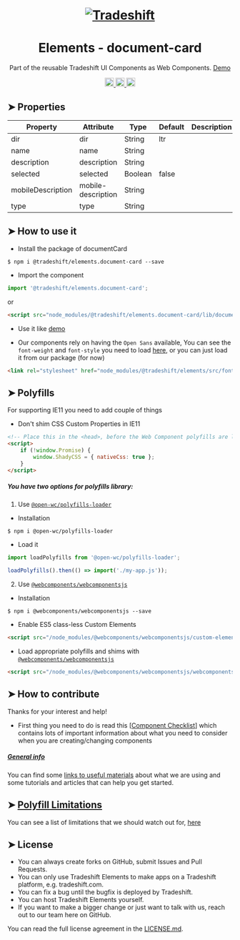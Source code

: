 <h1 align="center">
    <a href="https://tradeshift.com/">
      <img alt="Tradeshift" src="https://tradeshift.com/wp-content/themes/Tradeshift/img/brand/logo-black.png"/>
    </a>
</h1>

<h1 align="center">Elements - document-card</h1>

<p align="center">
  Part of the reusable Tradeshift UI Components as Web Components.
    <a href="https://tradeshift.github.io/elements/?path=/story/ts-document-card--default">
      Demo
    </a>
</p>

<p align="center">
    <a href="https://www.npmjs.com/package/@tradeshift/elements.document-card">
      <img alt="NPM Version" src="https://badgen.net/npm/v/@tradeshift/elements.document-card" height="20"/>
    </a>
    <a href="https://npmcharts.com/compare/@tradeshift/elements.document-card?minimal=true">
		  <img alt="Downloads per month" src="https://badgen.net/npm/dm/@tradeshift/elements.document-card" height="20"/>
		</a>
		<a href="https://www.npmjs.com/browse/depended/@tradeshift/elements.document-card">
		  <img alt="Dependent packages" src="https://badgen.net/npm/dependents/@tradeshift/elements.document-card" height="20"/>
		</a>
</p>

<style>
  table {
      width:100%;
  }
</style>

## ➤ Properties

| Property          | Attribute          | Type    | Default | Description |
| ----------------- | ------------------ | ------- | ------- | ----------- |
| dir               | dir                | String  | ltr     |             |
| name              | name               | String  |         |             |
| description       | description        | String  |         |             |
| selected          | selected           | Boolean | false   |             |
| mobileDescription | mobile-description | String  |         |             |
| type              | type               | String  |         |             |

## ➤ How to use it

- Install the package of documentCard

```shell
$ npm i @tradeshift/elements.document-card --save
```

- Import the component

```js
import '@tradeshift/elements.document-card';
```

or

```html
<script src="node_modules/@tradeshift/elements.document-card/lib/document-card.umd.js"></script>
```

- Use it like [demo]("https://tradeshift.github.io/elements/?path=/story/ts-document-card--default")

- Our components rely on having the `Open Sans` available, You can see the `font-weight` and `font-style` you need to load [here](https://github.com/Tradeshift/elements/blob/master/packages/core/src/fonts.css), or you can just load it from our package (for now)

```html
<link rel="stylesheet" href="node_modules/@tradeshift/elements/src/fonts.css" />
```

## ➤ Polyfills

For supporting IE11 you need to add couple of things

- Don't shim CSS Custom Properties in IE11

```html
<!-- Place this in the <head>, before the Web Component polyfills are loaded -->
<script>
	if (!window.Promise) {
		window.ShadyCSS = { nativeCss: true };
	}
</script>
```

##### You have two options for polyfills library:

1. Use [`@open-wc/polyfills-loader`](https://github.com/open-wc/open-wc/tree/master/packages/polyfills-loader)

- Installation

```shell
$ npm i @open-wc/polyfills-loader
```

- Load it

```js
import loadPolyfills from '@open-wc/polyfills-loader';

loadPolyfills().then(() => import('./my-app.js'));
```

2. Use [`@webcomponents/webcomponentsjs`](https://github.com/webcomponents/polyfills/tree/master/packages/webcomponentsjs)

- Installation

```hell
$ npm i @webcomponents/webcomponentsjs --save
```

- Enable ES5 class-less Custom Elements

```html
<script src="/node_modules/@webcomponents/webcomponentsjs/custom-elements-es5-adapter.js"></script>
```

- Load appropriate polyfills and shims with [`@webcomponents/webcomponentsjs`](https://github.com/webcomponents/webcomponentsjs)

```html
<script src="/node_modules/@webcomponents/webcomponentsjs/webcomponents-loader.js" defer></script>
```

## ➤ How to contribute

Thanks for your interest and help!

- First thing you need to do is read this [[Component Checklist](https://github.com/Tradeshift/elements/wiki/Component-checklist)] which contains lots of important information about what you need to consider when you are creating/changing components

##### [General info](https://github.com/Tradeshift/elements/wiki/Useful-materials-starter)

You can find some [links to useful materials](https://github.com/Tradeshift/elements/wiki/Useful-materials-starter) about what we are using and some tutorials and articles that can help you get started.

## ➤ [Polyfill Limitations](https://github.com/Tradeshift/elements/wiki/Polyfill-Limitations)

You can see a list of limitations that we should watch out for, [here](https://github.com/Tradeshift/elements/wiki/Polyfill-Limitations)

## ➤ License

- You can always create forks on GitHub, submit Issues and Pull Requests.
- You can only use Tradeshift Elements to make apps on a Tradeshift platform, e.g. tradeshift.com.
- You can fix a bug until the bugfix is deployed by Tradeshift.
- You can host Tradeshift Elements yourself.
- If you want to make a bigger change or just want to talk with us, reach out to our team here on GitHub.

You can read the full license agreement in the [LICENSE.md](https://github.com/Tradeshift/elements/blob/master/LICENSE.md).
